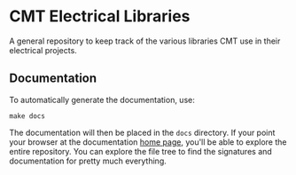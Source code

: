 CMT Electrical Libraries
========================

A general repository to keep track of the various libraries CMT use in
their electrical projects.


Documentation
-------------

To automatically generate the documentation, use:

    make docs

The documentation will then be placed in the `docs` directory. If your
point your browser at the documentation [home page](docs/html/index.html),
you'll be able to explore the entire repository. You can explore the
file tree to find the signatures and documentation for pretty much
everything.
